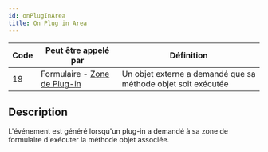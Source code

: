 ```yaml
---
id: onPlugInArea
title: On Plug in Area
---
```


| Code | Peut être appelé par                                                        | Définition                                                    |
| ---- | --------------------------------------------------------------------------- | ------------------------------------------------------------- |
| 19   | Formulaire - [Zone de Plug-in](FormObjects/pluginArea_overview.md#overview) | Un objet externe a demandé que sa méthode objet soit exécutée |

## Description

L'événement est généré lorsqu'un plug-in a demandé à sa zone de formulaire d'exécuter la méthode objet associée.